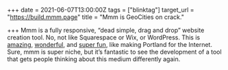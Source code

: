 +++
date = 2021-06-07T13:00:00Z
tags = ["blinktag"]
target_url = "https://build.mmm.page"
title = "Mmm is GeoCities on crack."

+++
Mmm is a fully responsive, “dead simple, drag and drop” website creation tool. No, not like Squarespace or Wix, or WordPress. This is [amazing](https://mmm.page/xh.main), [wonderful](https://mmm.page/ryanseslow.parttwo), and [super fun](https://mmm.page/kaitonishimura.main), like making Portland for the Internet. Sure, mmm is super niche, but it’s fantastic to see the development of a tool that gets people thinking about this medium differently again.
